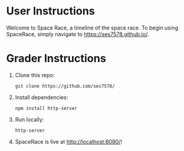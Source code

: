 # User Instructions

Welcome to Space Race, a timeline of the space race. To begin using SpaceRace, simply navigate to https://ses7578.github.io/.
# Grader Instructions

1. Clone this repo:

   `git clone https://github.com/ses7578/`

1. Install dependencies:

   `npm install http-server`

1. Run locally:

   `http-server`

1. SpaceRace is live at [http://localhost:8080/](http://localhost:3000/)!

